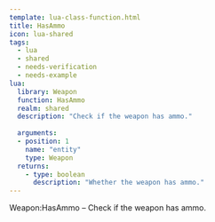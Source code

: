 ```yaml
---
template: lua-class-function.html
title: HasAmmo
icon: lua-shared
tags:
  - lua
  - shared
  - needs-verification
  - needs-example
lua:
  library: Weapon
  function: HasAmmo
  realm: shared
  description: "Check if the weapon has ammo."
  
  arguments:
  - position: 1
    name: "entity"
    type: Weapon
  returns:
    - type: boolean
      description: "Whether the weapon has ammo."
---
```


<div class="lua__search__keywords">
Weapon:HasAmmo &#x2013; Check if the weapon has ammo.
</div>
